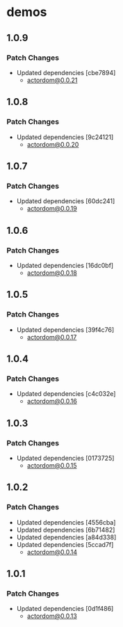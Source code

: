 # demos

## 1.0.9

### Patch Changes

- Updated dependencies [cbe7894]
  - actordom@0.0.21

## 1.0.8

### Patch Changes

- Updated dependencies [9c24121]
  - actordom@0.0.20

## 1.0.7

### Patch Changes

- Updated dependencies [60dc241]
  - actordom@0.0.19

## 1.0.6

### Patch Changes

- Updated dependencies [16dc0bf]
  - actordom@0.0.18

## 1.0.5

### Patch Changes

- Updated dependencies [39f4c76]
  - actordom@0.0.17

## 1.0.4

### Patch Changes

- Updated dependencies [c4c032e]
  - actordom@0.0.16

## 1.0.3

### Patch Changes

- Updated dependencies [0173725]
  - actordom@0.0.15

## 1.0.2

### Patch Changes

- Updated dependencies [4556cba]
- Updated dependencies [6b71482]
- Updated dependencies [a84d338]
- Updated dependencies [5ccad7f]
  - actordom@0.0.14

## 1.0.1

### Patch Changes

- Updated dependencies [0d1f486]
  - actordom@0.0.13

